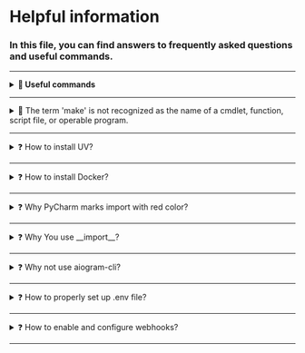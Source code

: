# Helpful information

### In this file, you can find answers to frequently asked questions and useful commands.

***

<details>
    <summary><b>💬 Useful commands</b></summary>

#### Update Dependencies

First, run `make outdated` to check for outdated dependencies. Then, edit `pyproject.toml` file and run the
following command to update dependencies:

```shell
make outdated

# Edit pyproject.toml

uv lock --upgrade
make sync
```

#### Check Dependencies Updates

```shell
make outdated
```

#### Linting

```shell
make lint
```

#### MyPy

```shell
make mypy
```

#### Formatting

```shell
make format
```

</details>

***

<details>
  <summary>💢 The term 'make' is not recognized as the name of a cmdlet, function, script file, or operable program.</summary>

#### ⚠️ You, as developer, **MUST** have `make` installed on your system to use `Makefile` commands. 

#### [Windows] Answer:

1. Open PowerShell as Administrator.
2. Install Chocolatey by running the following command:
   ```powershell
   Set-ExecutionPolicy Bypass -Scope Process -Force; [System.Net.ServicePointManager]::SecurityProtocol = [System.Net.ServicePointManager]::SecurityProtocol -bor 3072; iex ((New-Object System.Net.WebClient).DownloadString('https://community.chocolatey.org/install.ps1'))
   ```
3. Close and reopen PowerShell with administrative privileges.
4. Install Make by running the following command:
   ```powershell
   choco install make
   ```
5. Verify the installation by running:
   ```powershell
   make --version
   ```
6. If the command is still not recognized, ensure that the Make installation path is added to your system's PATH
   environment variable.
   ```powershell
   $currentPath = [System.Environment]::GetEnvironmentVariable('PATH', 'Machine')
   [System.Environment]::SetEnvironmentVariable('PATH', $currentPath + ';C:\Program Files (x86)\GnuWin32\bin', 'Machine')
   ```
7. Restart PowerShell and try running `make` again.

#### [Linux] Answer:

1. Open your terminal.
2. Install Make using your package manager.
3. ```bash
   # For Debian/Ubuntu-based systems
   sudo apt update
   sudo apt install make -y
   ```
   ```bash
   # Fedora
   sudo dnf install make -y
   ```
4. Verify the installation by running:
   ```bash
   make --version
   ```

</details>

***

<details>
    <summary>❓ How to install UV?</summary>

#### [Windows] Answer:

1. Open PowerShell
2. Install UV using the following command:
   ```powershell
   powershell -ExecutionPolicy ByPass -c "irm https://astral.sh/uv/install.ps1 | iex"
   ```
3. Restart PowerShell to apply changes.
4. Verify the installation by running:
   ```powershell
   uv --version
   ```

#### [Linux] Answer:

1. Open your terminal.
2. Install UV using the following command:
   ```bash
    curl -LsSf https://astral.sh/uv/install.sh | sh
    ```
3. Restart your terminal to apply changes.
4. Verify the installation by running:
   ```bash
   uv --version
   ```

</details>

***

<details>
    <summary>❓ How to install Docker?</summary>

#### [Windows] Answer:

1. Download Docker Desktop from the official Docker website: https://www.docker.com/products/docker-desktop
2. Run the installer and follow the on-screen instructions.
3. After installation, Docker Desktop should start automatically. If not, you can start it from the Start menu.
4. Verify the installation by opening PowerShell and running:
   ```powershell
   docker --version
   ```
5. You may need to log in to Docker Desktop with your Docker Hub account or create a new one.
6. Ensure that WSL 2 is enabled on your system for better performance.
7. Restart your computer if prompted.

#### [Linux] Answer:

1. Open https://docs.docker.com/engine/install
2. Follow the instructions for your specific Linux distribution.
3. After installation, you may need to start the Docker service:
   ```bash
   sudo systemctl start docker
   ```
4. Enable Docker to start on boot:
   ```bash
   sudo systemctl enable --now docker
   ```
5. Verify the installation by running:
   ```bash
   docker --version
   ```

</details>

***

<details>
    <summary>❓ Why PyCharm marks import with red color?</summary>

I use "unique" project structure, where app directory contains code, but root directory contains configuration files.

In PyCharm, right-click on the bot directory and select Mark Directory as -> Sources Root. Also, unmark project root
directory Unmark as Sources Root. This will fix the problem.

![image](https://github.com/user-attachments/assets/f4acbd42-f4e7-4e1b-9e16-a40db71ac672)

![image](https://github.com/user-attachments/assets/01f4f030-46e0-4267-a5bc-4b05ae0b9015)

![image](https://github.com/user-attachments/assets/f2e02548-173b-4be6-944f-623ff7dc2207)

</details>

***

<details>
    <summary>❓ Why You use __import__?</summary>

My inclinations make me do this to avoid some attack vector invented by my "paranoia"
</details>

***

<details>
    <summary>❓ Why not use aiogram-cli?</summary>

It's a good library, but I prefer to use my own code 🤷‍♂️
</details>

***

<details>
    <summary>❓ How to properly set up .env file?</summary>

1. After cloning the repository, navigate to the project root.
2. Copy the example file based on your development environment:
    - For Docker: `cp .env.example .env.docker`
    - For local: `cp env.example .env`

3. Open the new `.env` file in a text editor.
4. Fill in the required variables:
    - `BOT_TOKEN`: Your Telegram bot token from BotFather.
    - `POSTGRES_USER`, `POSTGRES_PASSWORD`, `POSTGRES_DB`: PostgreSQL credentials.
    - `REDIS_PASSWORD`: Redis password (if using authentication).
    - `WEBHOOKS`: Set to `True` if using webhooks, otherwise False.
    - `WEBHOOK_URL` and `WEBHOOK_SECRET_TOKEN`: Required if webhooks are enabled.
5. Save the file. Avoid committing `.env` to version control - add it to `.gitignore` if not already.

</details>

***

<details>
    <summary>❓ How to enable and configure webhooks?</summary>

1. In your `.env` file, set `WEBHOOKS=True`.
2. Set `WEBHOOK_URL` to your bot's webhook endpoint (e.g., `https://example.com/webhook`).
3. Set `WEBHOOK_SECRET_TOKEN` to a secure random string.
4. Uncomment the `caddy` service in `docker-compose.yml` to enable Caddy.

</details>

***

